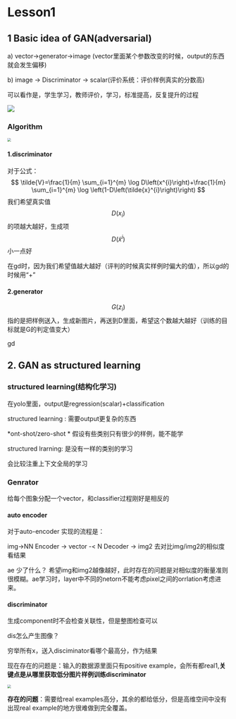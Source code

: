 # Lesson1

## 1 Basic idea of GAN(adversarial)

a) vector->generator->image (vector里面某个参数改变的时候，output的东西就会发生偏移)

b) image -> Discriminator -> scalar(评价系统：评价样例真实的分数高)

可以看作是，学生学习，教师评价，学习，标准提高，反复提升的过程

![](F:\filescyq\notes\语义通信\assets\image-20220602105728979.png)



### Algorithm

<img src="F:\filescyq\notes\语义通信\assets\image-20220602105754563.png" style="zoom:50%;" />

#### 1.discriminator

对于公式：
$$
\tilde{V}=\frac{1}{m} \sum_{i=1}^{m} \log D\left(x^{i}\right)+\frac{1}{m} \sum_{i=1}^{m} \log \left(1-D\left(\tilde{x}^{i}\right)\right)
$$
我们希望真实值$$D(x_i)$$的项越大越好，生成项$$D(\tilde{x}^{i})$$小一点好

在gd时，因为我们希望值越大越好（评判的时候真实样例时偏大的值），所以gd的时候用“+”

#### 2.generator

$$G({z}_i)$$指的是把样例送入，生成新图片，再送到D里面，希望这个数越大越好（训练的目标就是G的判定值变大）

gd



## 2. GAN as structured learning

### structured learning(结构化学习)

在yolo里面，output是regression(scalar)+classification

structured learning : 需要output更复杂的东西

*ont-shot/zero-shot * 假设有些类别只有很少的样例，能不能学

structured lrarning: 是没有一样的类别的学习

会比较注重上下文全局的学习

### Genrator

给每个图象分配一个vector，和classifier过程刚好是相反的

#### auto encoder

对于auto-encoder 实现的流程是：

img->NN Encoder -> vector -< N Decoder -> img2 去对比img/img2的相似度看结果

ae 少了什么？ 希望img和img2越像越好，此时存在的问题是对相似度的衡量准则很模糊。ae学习时，layer中不同的netorn不能考虑pixel之间的orrlation考虑进来。

#### discriminator

生成component时不会检查关联性，但是整图检查可以

dis怎么产生图像？

穷举所有x，送入disciminator看哪个最高分，作为结果

现在存在的问题是：输入的数据源里面只有positive example，会所有都real1,**关键点是从哪里获取低分图片样例训练discriminator**

<img src="F:\filescyq\notes\语义通信\assets\image-20220604115336221.png" style="zoom:50%;" />

**存在的问题**：需要给real examples高分，其余的都给低分，但是高维空间中没有出现real example的地方很难做到完全覆盖。

